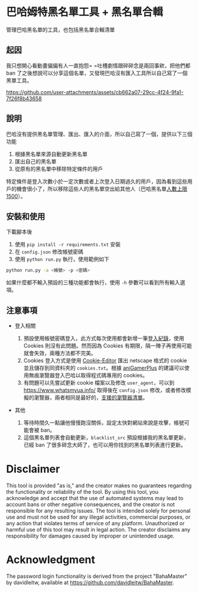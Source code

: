 # 巴哈姆特黑名單工具 + 黑名單合輯

管理巴哈黑名單的工具，也包括黑名單合輯清單

## 起因

我只想開心看動畫偏偏有人一直抱怨= =吐槽劇情跟碎碎念是兩回事欸，把他們都 ban 了之後想說可以分享這個名單，又發現巴哈沒有匯入工具所以自己寫了一個黑單工具。

https://github.com/user-attachments/assets/cb662a07-29cc-4f24-9fa1-7f26f8b43658

## 說明

巴哈沒有提供黑名單管理、匯出、匯入的介面，所以自己寫了一個，提供以下三個功能

1. 根據黑名單來源自動更新黑名單
2. 匯出自己的黑名單
3. 從原有的黑名單中移除特定條件的用戶

特定條件是登入次數小於一定次數或者上次登入日期過久的用戶，因為看到這些用戶的機會很小了，所以移除這些人的黑名單空出給其他人（巴哈黑名單[人數上限 1500](https://forum.gamer.com.tw/C.php?bsn=60404&snA=39366)）。

## 安裝和使用

下載腳本後

1. 使用 `pip install -r requirements.txt` 安裝
2. 在 `config.json` 修改帳號密碼
3. 使用 `python run.py` 執行，使用範例如下

```sh
python run.py -a <帳號> -p <密碼>
```

如果什麼都不輸入預設的三種功能都會執行，使用 `-h` 參數可以看到所有輸入選項。

## 注意事項

- 登入相關
  1. 預設使用帳號密碼登入，此方式每次使用都會新增一筆[登入紀錄](https://home.gamer.com.tw/setting/login_log.php)，使用 Cookies 則沒有此問題。然而因為 Cookies 有期限，隔一陣子再使用可能就會失效，兩種方法都不完美。
  2. Cookies 登入方式是使用 [Cookie-Editor](https://chromewebstore.google.com/detail/cookie-editor/hlkenndednhfkekhgcdicdfddnkalmdm) 匯出 netscape 格式的 cookie 並且儲存到同資料夾的 `cookies.txt`。根據 [aniGamerPlus](https://github.com/miyouzi/aniGamerPlus) 的建議可以使用無痕瀏覽器登入巴哈以取得程式碼專用的 cookies。
  1. 有問題可以先嘗試更新 cookie 檔案以及修改 `user_agent`，可以到 https://www.whatsmyua.info/ 取得後在 `config.json` 修改，或者修改模擬的瀏覽器，兩者相同是最好的，[支援的瀏覽器清單](https://curl-cffi.readthedocs.io/en/latest/impersonate.html)。

- 其他
  1. 等待時間久一點讓他慢慢跑沒關係，設定太快對網站來說是攻擊，帳號可能會被 ban。
  2. 這個黑名單列表會自動更新，`blacklist_src` 預設根據我的黑名單更新，已經 ban 了很多碎念大師了，也可以用你找到的黑名單列表進行更新。

# Disclaimer

This tool is provided "as is," and the creator makes no guarantees regarding the functionality or reliability of the tool. By using this tool, you acknowledge and accept that the use of automated systems may lead to account bans or other negative consequences, and the creator is not responsible for any resulting issues. The tool is intended solely for personal use and must not be used for any illegal activities, commercial purposes, or any action that violates terms of service of any platform. Unauthorized or harmful use of this tool may result in legal action. The creator disclaims any responsibility for damages caused by improper or unintended usage.

# Acknowledgment

The password login functionality is derived from the project "BahaMaster" by davidleitw, available at https://github.com/davidleitw/BahaMaster.
